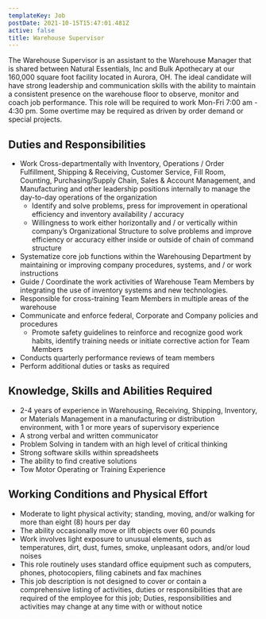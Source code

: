 ```yaml
---
templateKey: Job
postDate: 2021-10-15T15:47:01.481Z
active: false
title: Warehouse Supervisor
---
```

The Warehouse Supervisor is an assistant to the Warehouse Manager that is shared between Natural Essentials, Inc and Bulk Apothecary at our 160,000 square foot facility located in Aurora, OH.   The ideal candidate will  have strong leadership and communication skills with the ability to maintain a consistent presence on the warehouse floor to observe, monitor and coach job performance.  This role will be required to work Mon-Fri 7:00 am - 4:30 pm.  Some overtime may be required as driven by order demand or special projects.

## Duties and Responsibilities

- Work Cross-departmentally with Inventory, Operations / Order Fulfillment, Shipping & Receiving, Customer Service, Fill Room, Counting, Purchasing/Supply Chain, Sales & Account Management, and Manufacturing and other leadership positions internally to manage the day-to-day operations of the organization
  - Identify and solve problems, press for improvement in operational efficiency and inventory availability / accuracy
  - Willingness to work either horizontally and / or vertically within company’s Organizational Structure to solve problems and improve efficiency or accuracy either inside or outside of chain of command structure
- Systematize core job functions within the Warehousing Department by maintaining or improving company procedures, systems, and / or work instructions  
- Guide / Coordinate the work activities of Warehouse Team Members by integrating the use of inventory systems and new technologies.
- Responsible for cross-training Team Members in multiple areas of the warehouse
- Communicate and enforce federal, Corporate and Company policies and procedures
  - Promote safety guidelines to reinforce and recognize good work habits, identify training needs or initiate corrective action for Team Members
- Conducts quarterly performance reviews of team members
- Perform additional duties or tasks as required

## Knowledge, Skills and Abilities Required

- 2-4  years of experience in Warehousing, Receiving, Shipping, Inventory, or Materials Management in a manufacturing or distribution environment, with 1 or more years of supervisory experience
- A strong verbal and written communicator
- Problem Solving in tandem with an high level of critical thinking
- Strong software skills within spreadsheets
- The ability to find creative solutions
- Tow Motor Operating or Training Experience

## Working Conditions and Physical Effort

- Moderate to light physical activity; standing, moving, and/or walking for more than eight (8) hours per day
- The ability occasionally move or  lift objects over 60 pounds
- Work involves light exposure to unusual elements, such as temperatures, dirt, dust, fumes, smoke, unpleasant odors, and/or loud noises
- This role routinely uses standard office equipment such as computers, phones, photocopiers, filing cabinets and fax machines
- This job description is not designed to cover or contain a comprehensive listing of activities, duties or responsibilities that are required of the employee for this job; Duties, responsibilities and activities may change at any time with or without notice 

